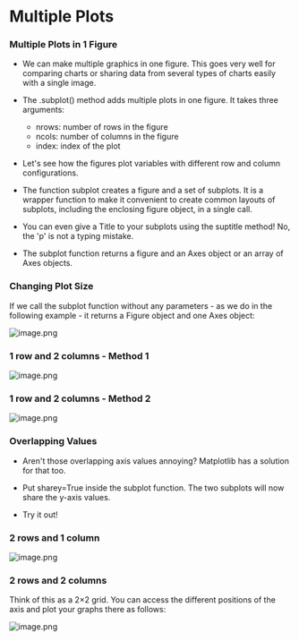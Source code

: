 # Multiple Plots

### Multiple Plots in 1 Figure

* We can make multiple graphics in one figure. This goes very well for comparing charts or sharing data from several types of charts easily with a single image.

* The .subplot() method adds multiple plots in one figure. It takes three arguments:
  * nrows: number of rows in the figure
  * ncols: number of columns in the figure
  * index: index of the plot

* Let's see how the figures plot variables with different row and column configurations.

* The function subplot creates a figure and a set of subplots. It is a wrapper function to make it convenient to create common layouts of subplots, including the enclosing figure object, in a single call.

* You can even give a Title to your subplots using the suptitle method! No, the 'p' is not a typing mistake.

* The subplot function returns a figure and an Axes object or an array of Axes objects.



### Changing Plot Size

If we call the subplot function without any parameters - as we do in the following example - it returns a Figure object and one Axes object:









![image.png](https://dphi-live.s3.amazonaws.com/media_uploads/image_926e61763ec748c19e8794e37d62f513.png)








### 1 row and 2 columns - Method 1







![image.png](https://dphi-live.s3.amazonaws.com/media_uploads/image_5a770dbc066b40f1a0b22e0129d6b8dc.png)







### 1 row and 2 columns - Method 2











![image.png](https://dphi-live.s3.amazonaws.com/media_uploads/image_8fb6c8493acd4c8cb705fb67558a249e.png)






### Overlapping Values

* Aren't those overlapping axis values annoying? Matplotlib has a solution for that too.

* Put sharey=True inside the subplot function. The two subplots will now share the y-axis values.

* Try it out!

### 2 rows and 1 column













![image.png](https://dphi-live.s3.amazonaws.com/media_uploads/image_04ffecf4fd9b4f148b5a4965c26ca176.png)









### 2 rows and 2 columns

Think of this as a 2$\times$2 grid. You can access the different positions of the axis and plot your graphs there as follows:

![image.png](https://dphi-live.s3.amazonaws.com/media_uploads/image_a8f1a5ce24f84af5940de754b665e961.png)